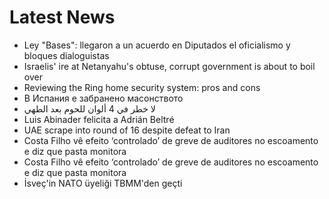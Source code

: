 # Latest News
-  Ley "Bases": llegaron a un acuerdo en Diputados el oficialismo y bloques dialoguistas
-  Israelis' ire at Netanyahu's obtuse, corrupt government is about to boil over
-  Reviewing the Ring home security system: pros and cons
-  В Испания е забранено масонството
-  لا خطر في 4 ألوان للحوم بعد الطهي
-  Luis Abinader felicita a Adrián Beltré
-  UAE scrape into round of 16 despite defeat to Iran
-  Costa Filho vê efeito ‘controlado’ de greve de auditores no escoamento e diz que pasta monitora
-  Costa Filho vê efeito ‘controlado’ de greve de auditores no escoamento e diz que pasta monitora
-  İsveç'in NATO üyeliği TBMM'den geçti
